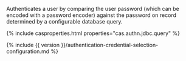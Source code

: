 Authenticates a user by comparing the user password (which can be encoded with a password encoder)
against the password on record determined by a configurable database query.

{% include casproperties.html properties="cas.authn.jdbc.query" %}

{% include {{ version }}/authentication-credential-selection-configuration.md %}
